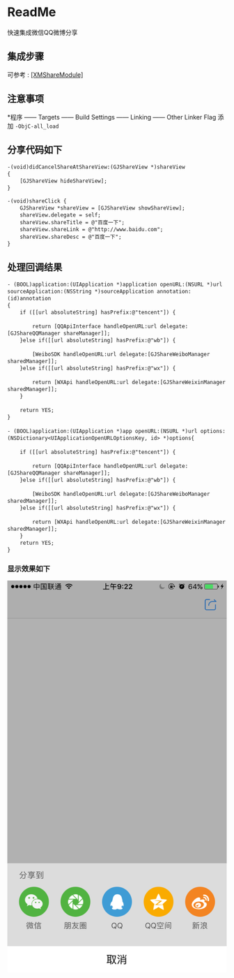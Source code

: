 # ReadMe   
快速集成微信QQ微博分享
## 集成步骤
可参考 : [[XMShareModule]](https://github.com/xumeng/XMShareModule)	
## 注意事项

*程序 —— Targets —— Build Settings —— Linking —— Other Linker Flag 添加 `-ObjC-all_load`

## 分享代码如下 

```
-(void)didCancelShareAtShareView:(GJShareView *)shareView
{
    [GJShareView hideShareView];
}
```
```
-(void)shareClick {
    GJShareView *shareView = [GJShareView showShareView];
    shareView.delegate = self;
    shareView.shareTitle = @"百度一下";
    shareView.shareLink = @"http://www.baidu.com";
    shareView.shareDesc = @"百度一下";
}   
```

## 处理回调结果              

```
- (BOOL)application:(UIApplication *)application openURL:(NSURL *)url sourceApplication:(NSString *)sourceApplication annotation:(id)annotation
{
    if ([[url absoluteString] hasPrefix:@"tencent"]) {
        
        return [QQApiInterface handleOpenURL:url delegate:[GJShareQQManager shareManager]];
    }else if([[url absoluteString] hasPrefix:@"wb"]) {
        
        [WeiboSDK handleOpenURL:url delegate:[GJShareWeiboManager sharedManager]];
    }else if([[url absoluteString] hasPrefix:@"wx"]) {
        
        return [WXApi handleOpenURL:url delegate:[GJShareWeixinManager sharedManager]];
    }
    
    return YES;
}

- (BOOL)application:(UIApplication *)app openURL:(NSURL *)url options:(NSDictionary<UIApplicationOpenURLOptionsKey, id> *)options{
    
    if ([[url absoluteString] hasPrefix:@"tencent"]) {
        
        return [QQApiInterface handleOpenURL:url delegate:[GJShareQQManager shareManager]];
    }else if([[url absoluteString] hasPrefix:@"wb"]) {
        
        [WeiboSDK handleOpenURL:url delegate:[GJShareWeiboManager sharedManager]];
    }else if([[url absoluteString] hasPrefix:@"wx"]) {
        
        return [WXApi handleOpenURL:url delegate:[GJShareWeixinManager sharedManager]];
    }
    return YES;
}   

```
### 显示效果如下 

![](https://github.com/moling111/shareDemo/blob/master/share/CC81725D9E71AFDF410BC8D6382E7FBF.png)

